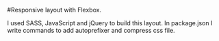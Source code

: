 #Responsive layout with Flexbox.

I used SASS, JavaScript and jQuery to build this layout.
In package.json I write commands to add autoprefixer and compress css file.